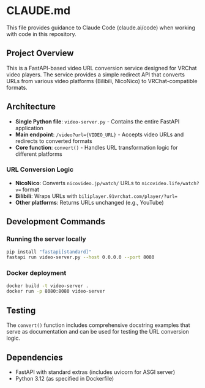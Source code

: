 # CLAUDE.md

This file provides guidance to Claude Code (claude.ai/code) when working with code in this repository.

## Project Overview

This is a FastAPI-based video URL conversion service designed for VRChat video players. The service provides a simple redirect API that converts URLs from various video platforms (Bilibili, NicoNico) to VRChat-compatible formats.

## Architecture

- **Single Python file**: `video-server.py` - Contains the entire FastAPI application
- **Main endpoint**: `/video?url={VIDEO_URL}` - Accepts video URLs and redirects to converted formats
- **Core function**: `convert()` - Handles URL transformation logic for different platforms

### URL Conversion Logic
- **NicoNico**: Converts `nicovideo.jp/watch/` URLs to `nicovideo.life/watch?v=` format
- **Bilibili**: Wraps URLs with `biliplayer.91vrchat.com/player/?url=` 
- **Other platforms**: Returns URLs unchanged (e.g., YouTube)

## Development Commands

### Running the server locally
```bash
pip install "fastapi[standard]"
fastapi run video-server.py --host 0.0.0.0 --port 8080
```

### Docker deployment
```bash
docker build -t video-server .
docker run -p 8080:8080 video-server
```

## Testing

The `convert()` function includes comprehensive docstring examples that serve as documentation and can be used for testing the URL conversion logic.

## Dependencies

- FastAPI with standard extras (includes uvicorn for ASGI server)
- Python 3.12 (as specified in Dockerfile)
